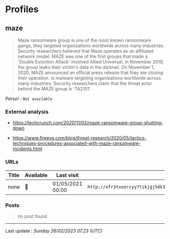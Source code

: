 # Profiles

## **maze**

> Maze ransomware group is one of the most known ransomware gangs, they targeted organizations worldwide across many industries. Security researchers believed that Maze operates as an affiliated network model. MAZE was one of the first groups that made a 'Double Extortion Attack' involved Allied Universal, in November 2019, the group leaks their victim's data in the darknet. On November 1, 2020, MAZE announced an official press release that they are closing their operation. is malware targeting organizations worldwide across many industries. Security researchers claim that the threat actor behind the MAZE group is 'TA2101'.

_Parser : `Not available`_

### External analysis
- https://techcrunch.com/2020/11/02/maze-ransomware-group-shutting-down

- https://www.fireeye.com/blog/threat-research/2020/05/tactics-techniques-procedures-associated-with-maze-ransomware-incidents.html

### URLs
| Title | Available | Last visit | fqdn | Screenshot 
|---|---|---|---|---|
| none | 🔴 | 01/05/2021 00:00 | `http://xfr3txoorcyy7tikjgj5dk3rvo3vsrpyaxnclyohkbfp3h277ap4tiad.onion` | ❌ | 

### Posts

> no post found


 --- 


Last update : _Sunday 26/02/2023 07.23 (UTC)_
